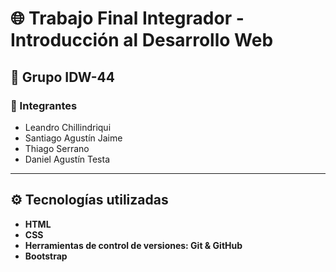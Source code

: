 # 🌐 Trabajo Final Integrador - Introducción al Desarrollo Web  

## 📌 Grupo **IDW-44**

### 👥 Integrantes  
- Leandro Chillindriqui  
- Santiago Agustín Jaime  
- Thiago Serrano  
- Daniel Agustín Testa  

---

## ⚙️ Tecnologías utilizadas  
- **HTML**  
- **CSS**
- **Herramientas de control de versiones: Git & GitHub**  
- **Bootstrap**  
